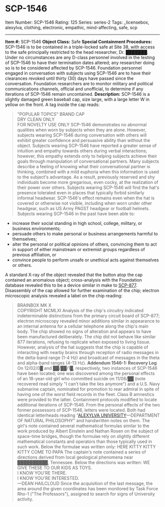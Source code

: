 # SCP-1546
Item Number: SCP-1546
Rating: 125
Series: series-2
Tags: _licensebox, alexylva, clothing, electronic, empathic, mind-affecting, safe, scp

---

**Item #:** SCP-1546
**Object Class:** Safe
**Special Containment Procedures:** SCP-1546 is to be contained in a triple-locked safe at Site 38, with access to the safe principally restricted to the head researcher, Dr. ███████. Under no circumstances are any D-class personnel involved in the testing of SCP-1546 to have their termination dates altered; any researcher doing so is to be considered affected by SCP-1546. Foundation personnel engaged in conversation with subjects using SCP-1546 are to have their clearances revoked until thirty (30) days have passed since the conversation. Foundation researchers are to monitor military and political communications channels, official and unofficial, to determine if any iterations of SCP-1546 remain uncontained.
**Description:** SCP-1546 is a slightly damaged green baseball cap, size large, with a large letter W in yellow on the front. A tag inside the cap reads:
> "POPULAR TOPICS" BRAND CAP  
>  DRY CLEAN ONLY  
>  FOR NOVELTY USE ONLY
SCP-1546 demonstrates no abnormal qualities when worn by subjects when they are alone. However, subjects wearing SCP-1546 during conversation with others will exhibit greater confidence and persuasive ability than without the object. Subjects wearing SCP-1546 have reported a greater sense of intuition and empathy towards others during verbal interactions; however, this empathy extends only to helping subjects achieve their goals through manipulation of conversational partners. Many subjects describe a feeling of knowing what their conversational partner is thinking, combined with a mild euphoria when this information is used to the subject's advantage. As a result, previously reserved and shy individuals become more gregarious, even cocky, at the realization of their power over others. Subjects wearing SCP-1546 will find the hat's presence tolerated even in places that typically forbid similarly informal headwear. SCP-1546's effect remains even when the hat is covered or otherwise not visible, including when worn under other headgear, such as US Army PAGST headgear or football helmets.
Subjects wearing SCP-1546 in the past have been able to:
  * increase their social standing in high school, college, military, or business environments;
  * persuade others to make personal or business arrangements harmful to themselves;
  * alter the personal or political opinions of others, convincing them to act in support of either mainstream or extremist groups regardless of previous affiliation, or
  * convince people to perform unsafe or unethical acts against themselves or others.

A standard X-ray of the object revealed that the button atop the cap contained an anomalous object; cross-analysis with the Foundation database revealed this to be a device similar in make to [SCP-877](/scp-877). Disassembly of the cap allowed for further examination of the chip; electron microscopic analysis revealed a label on the chip reading:
> BRAINBOX MK X  
>  COPYRIGHT MCMLXI
Analysis of the chip's circuitry indicated indeterminable distinctions from the primary circuit board of SCP-877; electron microscopy revealed minor additions similar in appearance to an internal antenna for a cellular telephone along the chip's main body. The chip showed no signs of alteration and appears to have been manufactured deliberately. The chip did not behave like similar 877 iterations, refusing to replicate when exposed to living tissue. However, analysis of the hat suggests that the chip is capable of interacting with nearby brains through reception of radio messages in the delta-band range (1-4 Hz) and broadcast of messages in the theta and alpha-band ranges (4-13 Hz).
**Addendum 1546-1: Recovery Log** On 12/02/0█ and ██/██/1█, respectively, two instances of SCP-1546 have been located; one was discovered among the personal effects of an 18-year-old girl who committed suicide on 11/08/██ (note recovered read simply "I can't take the lies anymore") and a U.S. Navy submarine captain, nominated for promotion to rear admiral in spite of having one of the worst field records in the fleet. Class B amnestics were provided to the latter. Containment protocols modified to locate additional iterations of SCP-1546.
From the personal effects of the two former possessors of SCP-1546, letters were located. Both had identical letterheads reading "[ALEXYLVA UNIVERSITY](/wayward)—DEPARTMENT OF NATURAL PHILOSOPHY" and handwritten notes on them. The girl's note contained several mathematical formulas similar to the work produced by Albert Einstein and Nathan Rosen on the subject of space-time bridges, though the formulae rely on slightly different mathematical constants and operators than those typically used in such work. Below the formulae was written only:
> HERE KITTY KITTY KITTY COME TO PAPA
The captain's note contained a series of directions derived from local geological phenomena near ██████████, Tennessee. Below the directions was written:
> WE GIVE THESE TO OUR KIDS AS TOYS.  
>  I KNOW YOU'RE THERE.  
>  I KNOW YOU'RE INTERESTED.  
>  —DEAN HAILCLOUD
Since the acquisition of the last message, the area around the given coordinates has been monitored by Task Force Rho-1 ("The Professors"), assigned to search for signs of University activity.